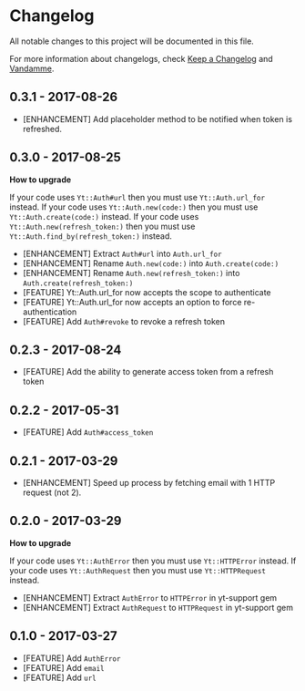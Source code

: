 # Changelog

All notable changes to this project will be documented in this file.

For more information about changelogs, check
[Keep a Changelog](http://keepachangelog.com) and
[Vandamme](http://tech-angels.github.io/vandamme).

## 0.3.1  - 2017-08-26

* [ENHANCEMENT] Add placeholder method to be notified when token is refreshed.

## 0.3.0  - 2017-08-25

**How to upgrade**

If your code uses `Yt::Auth#url` then you must use `Yt::Auth.url_for` instead.
If your code uses `Yt::Auth.new(code:)` then you must use `Yt::Auth.create(code:)` instead.
If your code uses `Yt::Auth.new(refresh_token:)` then you must use `Yt::Auth.find_by(refresh_token:)` instead.

* [ENHANCEMENT] Extract `Auth#url` into `Auth.url_for`
* [ENHANCEMENT] Rename `Auth.new(code:)` into `Auth.create(code:)`
* [ENHANCEMENT] Rename `Auth.new(refresh_token:)` into `Auth.create(refresh_token:)`
* [FEATURE] Yt::Auth.url_for now accepts the scope to authenticate
* [FEATURE] Yt::Auth.url_for now accepts an option to force re-authentication
* [FEATURE] Add `Auth#revoke` to revoke a refresh token

## 0.2.3  - 2017-08-24

* [FEATURE] Add the ability to generate access token from a refresh token

## 0.2.2  - 2017-05-31

* [FEATURE] Add `Auth#access_token`

## 0.2.1  - 2017-03-29

* [ENHANCEMENT] Speed up process by fetching email with 1 HTTP request (not 2).

## 0.2.0  - 2017-03-29

**How to upgrade**

If your code uses `Yt::AuthError` then you must use `Yt::HTTPError` instead.
If your code uses `Yt::AuthRequest` then you must use `Yt::HTTPRequest` instead.

* [ENHANCEMENT] Extract `AuthError` to `HTTPError` in yt-support gem
* [ENHANCEMENT] Extract `AuthRequest` to `HTTPRequest` in yt-support gem

## 0.1.0  - 2017-03-27

* [FEATURE] Add `AuthError`
* [FEATURE] Add `email`
* [FEATURE] Add `url`
